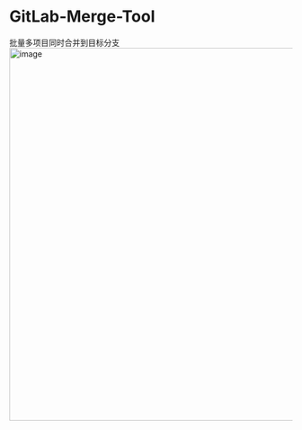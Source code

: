# GitLab-Merge-Tool
批量多项目同时合并到目标分支
<img width="844" height="663" alt="image" src="https://github.com/user-attachments/assets/7fcc36d2-471e-45bc-8d8d-b6668efc7749" />

